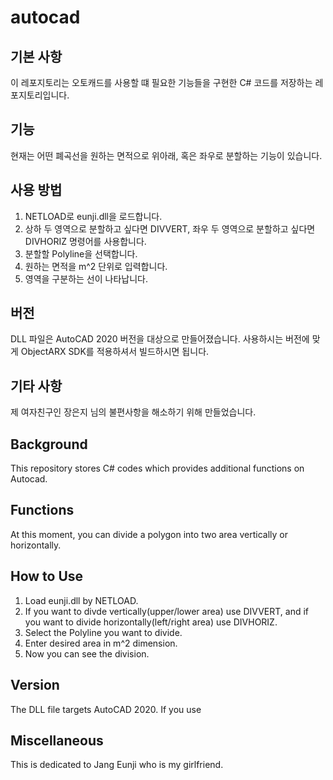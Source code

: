 # autocad
## 기본 사항
이 레포지토리는 오토캐드를 사용할 떄 필요한 기능들을 구현한 C# 코드를 저장하는 레포지토리입니다.

## 기능
현재는 어떤 폐곡선을 원하는 면적으로 위아래, 혹은 좌우로 분할하는 기능이 있습니다.

## 사용 방법
1. NETLOAD로 eunji.dll을 로드합니다.
2. 상하 두 영역으로 분할하고 싶다면 DIVVERT, 좌우 두 영역으로 분할하고 싶다면 DIVHORIZ 명령어를 사용합니다.
3. 분할할 Polyline을 선택합니다.
4. 원하는 면적을 m^2 단위로 입력합니다.
5. 영역을 구분하는 선이 나타납니다.

## 버전
DLL 파일은 AutoCAD 2020 버전을 대상으로 만들어졌습니다. 사용하시는 버전에 맞게 ObjectARX SDK를 적용하셔서 빌드하시면 됩니다.
## 기타 사항
제 여자친구인 장은지 님의 불편사항을 해소하기 위해 만들었습니다.

## Background
This repository stores C# codes which provides additional functions on Autocad.

## Functions
At this moment, you can divide a polygon into two area vertically or horizontally.

## How to Use
1. Load eunji.dll by NETLOAD.
2. If you want to divde vertically(upper/lower area) use DIVVERT, and if you want to divide horizontally(left/right area) use DIVHORIZ.
3. Select the Polyline you want to divide.
4. Enter desired area in m^2 dimension.
5. Now you can see the division.

## Version
The DLL file targets AutoCAD 2020. If you use 
## Miscellaneous
This is dedicated to Jang Eunji who is my girlfriend.